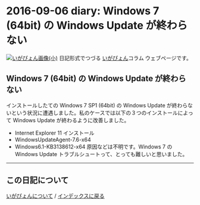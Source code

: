 2016-09-06 diary: Windows 7 (64bit) の Windows Update が終わらない
=====================================================================================================
[![いがぴょん画像(小)](https://igapyon.github.io/diary/images/iga200306s.jpg "いがぴょん")](https://igapyon.github.io/diary/memo/memoigapyon.html) 日記形式でつづる [いがぴょん](https://igapyon.github.io/diary/memo/memoigapyon.html)コラム ウェブページです。

## Windows 7 (64bit) の Windows Update が終わらない

インストールしたての Windows 7 SP1 (64bit) の Windows Update が終わらないという状況に遭遇しました。私のケースでは以下の３つのインストールによって Windows Update が終わるように改善しました。
* Internet Explorer 11 インストール
* WindowsUpdateAgent-7.6-x64
* Windows6.1-KB3138612-x64
原因などは不明です。Windows 7 の Windows Update トラブルシュートって、とっても難しいと思いました。


----------------------------------------------------------------------------------------------------

## この日記について
[いがぴょんについて](http://www.igapyon.jp/igapyon/diary/memo/memoigapyon.html) / [インデックスに戻る](https://igapyon.github.io/diary/idxall.html)
